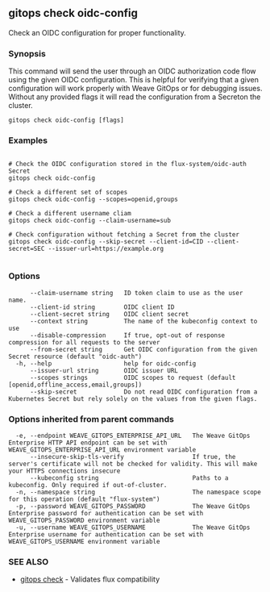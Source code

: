 ## gitops check oidc-config

Check an OIDC configuration for proper functionality.

### Synopsis

This command will send the user through an OIDC authorization code flow using the given OIDC configuration. This is helpful for verifying that a given configuration will work properly with Weave GitOps or for debugging issues. Without any provided flags it will read the configuration from a Secreton the cluster.

```
gitops check oidc-config [flags]
```

### Examples

```

# Check the OIDC configuration stored in the flux-system/oidc-auth Secret
gitops check oidc-config

# Check a different set of scopes
gitops check oidc-config --scopes=openid,groups

# Check a different username cliam
gitops check oidc-config --claim-username=sub

# Check configuration without fetching a Secret from the cluster
gitops check oidc-config --skip-secret --client-id=CID --client-secret=SEC --issuer-url=https://example.org
		
```

### Options

```
      --claim-username string   ID token claim to use as the user name.
      --client-id string        OIDC client ID
      --client-secret string    OIDC client secret
      --context string          The name of the kubeconfig context to use
      --disable-compression     If true, opt-out of response compression for all requests to the server
      --from-secret string      Get OIDC configuration from the given Secret resource (default "oidc-auth")
  -h, --help                    help for oidc-config
      --issuer-url string       OIDC issuer URL
      --scopes strings          OIDC scopes to request (default [openid,offline_access,email,groups])
      --skip-secret             Do not read OIDC configuration from a Kubernetes Secret but rely solely on the values from the given flags.
```

### Options inherited from parent commands

```
  -e, --endpoint WEAVE_GITOPS_ENTERPRISE_API_URL   The Weave GitOps Enterprise HTTP API endpoint can be set with WEAVE_GITOPS_ENTERPRISE_API_URL environment variable
      --insecure-skip-tls-verify                   If true, the server's certificate will not be checked for validity. This will make your HTTPS connections insecure
      --kubeconfig string                          Paths to a kubeconfig. Only required if out-of-cluster.
  -n, --namespace string                           The namespace scope for this operation (default "flux-system")
  -p, --password WEAVE_GITOPS_PASSWORD             The Weave GitOps Enterprise password for authentication can be set with WEAVE_GITOPS_PASSWORD environment variable
  -u, --username WEAVE_GITOPS_USERNAME             The Weave GitOps Enterprise username for authentication can be set with WEAVE_GITOPS_USERNAME environment variable
```

### SEE ALSO

* [gitops check](gitops_check.md)	 - Validates flux compatibility

